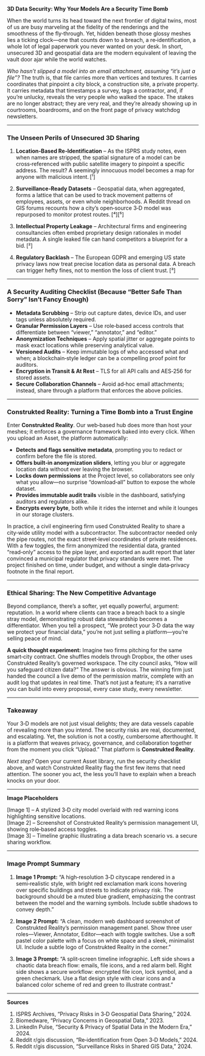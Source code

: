 **3D Data Security: Why Your Models Are a Security Time Bomb**

When the world turns its head toward the next frontier of digital twins, most of us are busy marveling at the fidelity of the renderings and the smoothness of the fly‑through. Yet, hidden beneath those glossy meshes lies a ticking clock—one that counts down to a breach, a re‑identification, a whole lot of legal paperwork you never wanted on your desk. In short, unsecured 3D and geospatial data are the modern equivalent of leaving the vault door ajar while the world watches.

*Who hasn’t slipped a model into an email attachment, assuming “it’s just a file”?* The truth is, that file carries more than vertices and textures. It carries coordinates that pinpoint a city block, a construction site, a private property. It carries metadata that timestamps a survey, tags a contractor, and, if you’re unlucky, reveals the very people who walked the space. The stakes are no longer abstract; they are very real, and they’re already showing up in courtrooms, boardrooms, and on the front page of privacy watchdog newsletters.

---

### The Unseen Perils of Unsecured 3D Sharing

1. **Location‑Based Re‑Identification** – As the ISPRS study notes, even when names are stripped, the spatial signature of a model can be cross‑referenced with public satellite imagery to pinpoint a specific address. The result? A seemingly innocuous model becomes a map for anyone with malicious intent. [¹]

2. **Surveillance‑Ready Datasets** – Geospatial data, when aggregated, forms a lattice that can be used to track movement patterns of employees, assets, or even whole neighborhoods. A Reddit thread on GIS forums recounts how a city’s open‑source 3‑D model was repurposed to monitor protest routes. [⁴][⁵]

3. **Intellectual Property Leakage** – Architectural firms and engineering consultancies often embed proprietary design rationales in model metadata. A single leaked file can hand competitors a blueprint for a bid. [²]

4. **Regulatory Backlash** – The European GDPR and emerging US state privacy laws now treat precise location data as personal data. A breach can trigger hefty fines, not to mention the loss of client trust. [³]

---

### A Security Auditing Checklist (Because “Better Safe Than Sorry” Isn’t Fancy Enough)

- **Metadata Scrubbing** – Strip out capture dates, device IDs, and user tags unless absolutely required.  
- **Granular Permission Layers** – Use role‑based access controls that differentiate between “viewer,” “annotator,” and “editor.”  
- **Anonymization Techniques** – Apply spatial jitter or aggregate points to mask exact locations while preserving analytical value.  
- **Versioned Audits** – Keep immutable logs of who accessed what and when; a blockchain‑style ledger can be a compelling proof point for auditors.  
- **Encryption in Transit & At Rest** – TLS for all API calls and AES‑256 for stored assets.  
- **Secure Collaboration Channels** – Avoid ad‑hoc email attachments; instead, share through a platform that enforces the above policies.

---

### Construkted Reality: Turning a Time Bomb into a Trust Engine

Enter **Construkted Reality**. Our web‑based hub does more than host your meshes; it enforces a governance framework baked into every click. When you upload an Asset, the platform automatically:

- **Detects and flags sensitive metadata**, prompting you to redact or confirm before the file is stored.  
- **Offers built‑in anonymization sliders**, letting you blur or aggregate location data without ever leaving the browser.  
- **Locks down permissions** at the Project level, so collaborators see only what you allow—no surprise “download‑all” button to expose the whole dataset.  
- **Provides immutable audit trails** visible in the dashboard, satisfying auditors and regulators alike.  
- **Encrypts every byte**, both while it rides the internet and while it lounges in our storage clusters.

In practice, a civil engineering firm used Construkted Reality to share a city‑wide utility model with a subcontractor. The subcontractor needed only the pipe routes, not the exact street‑level coordinates of private residences. With a few toggles, the firm anonymized the residential data, granted “read‑only” access to the pipe layer, and exported an audit report that later convinced a municipal regulator that privacy standards were met. The project finished on time, under budget, and without a single data‑privacy footnote in the final report.

---

### Ethical Sharing: The New Competitive Advantage

Beyond compliance, there’s a softer, yet equally powerful, argument: reputation. In a world where clients can trace a breach back to a single stray model, demonstrating robust data stewardship becomes a differentiator. When you tell a prospect, “We protect your 3‑D data the way we protect your financial data,” you’re not just selling a platform—you’re selling peace of mind.

**A quick thought experiment:** Imagine two firms pitching for the same smart‑city contract. One shuffles models through Dropbox, the other uses Construkted Reality’s governed workspace. The city council asks, “How will you safeguard citizen data?” The answer is obvious. The winning firm just handed the council a live demo of the permission matrix, complete with an audit log that updates in real time. That’s not just a feature; it’s a narrative you can build into every proposal, every case study, every newsletter.

---

### Takeaway

Your 3‑D models are not just visual delights; they are data vessels capable of revealing more than you intend. The security risks are real, documented, and escalating. Yet, the solution is not a costly, cumbersome afterthought. It is a platform that weaves privacy, governance, and collaboration together from the moment you click “Upload.” That platform is **Construkted Reality**.

*Next step?* Open your current Asset library, run the security checklist above, and watch Construkted Reality flag the first few items that need attention. The sooner you act, the less you’ll have to explain when a breach knocks on your door.

---

**Image Placeholders**

[Image 1] – A stylized 3‑D city model overlaid with red warning icons highlighting sensitive locations.  
[Image 2] – Screenshot of Construkted Reality’s permission management UI, showing role‑based access toggles.  
[Image 3] – Timeline graphic illustrating a data breach scenario vs. a secure sharing workflow.  

---

### Image Prompt Summary

1. **Image 1 Prompt:** “A high‑resolution 3‑D cityscape rendered in a semi‑realistic style, with bright red exclamation mark icons hovering over specific buildings and streets to indicate privacy risk. The background should be a muted blue gradient, emphasizing the contrast between the model and the warning symbols. Include subtle shadows to convey depth.”

2. **Image 2 Prompt:** “A clean, modern web dashboard screenshot of Construkted Reality’s permission management panel. Show three user roles—Viewer, Annotator, Editor—each with toggle switches. Use a soft pastel color palette with a focus on white space and a sleek, minimalist UI. Include a subtle logo of Construkted Reality in the corner.”

3. **Image 3 Prompt:** “A split‑screen timeline infographic. Left side shows a chaotic data breach flow: emails, file icons, and a red alarm bell. Right side shows a secure workflow: encrypted file icon, lock symbol, and a green checkmark. Use a flat design style with clear icons and a balanced color scheme of red and green to illustrate contrast.”

---

**Sources**

1. ISPRS Archives, “Privacy Risks in 3‑D Geospatial Data Sharing,” 2024.  
2. Biomedware, “Privacy Concerns in Geospatial Data,” 2023.  
3. LinkedIn Pulse, “Security & Privacy of Spatial Data in the Modern Era,” 2024.  
4. Reddit r/gis discussion, “Re‑identification from Open 3‑D Models,” 2024.  
5. Reddit r/gis discussion, “Surveillance Risks in Shared GIS Data,” 2024.
